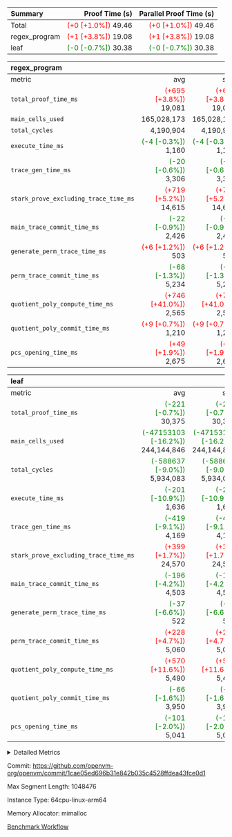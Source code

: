 | Summary | Proof Time (s) | Parallel Proof Time (s) |
|:---|---:|---:|
| Total | <span style='color: red'>(+0 [+1.0%])</span> 49.46 | <span style='color: red'>(+0 [+1.0%])</span> 49.46 |
| regex_program | <span style='color: red'>(+1 [+3.8%])</span> 19.08 | <span style='color: red'>(+1 [+3.8%])</span> 19.08 |
| leaf | <span style='color: green'>(-0 [-0.7%])</span> 30.38 | <span style='color: green'>(-0 [-0.7%])</span> 30.38 |


| regex_program |||||
|:---|---:|---:|---:|---:|
|metric|avg|sum|max|min|
| `total_proof_time_ms ` | <span style='color: red'>(+695 [+3.8%])</span> 19,081 | <span style='color: red'>(+695 [+3.8%])</span> 19,081 | <span style='color: red'>(+695 [+3.8%])</span> 19,081 | <span style='color: red'>(+695 [+3.8%])</span> 19,081 |
| `main_cells_used     ` |  165,028,173 |  165,028,173 |  165,028,173 |  165,028,173 |
| `total_cycles        ` |  4,190,904 |  4,190,904 |  4,190,904 |  4,190,904 |
| `execute_time_ms     ` | <span style='color: green'>(-4 [-0.3%])</span> 1,160 | <span style='color: green'>(-4 [-0.3%])</span> 1,160 | <span style='color: green'>(-4 [-0.3%])</span> 1,160 | <span style='color: green'>(-4 [-0.3%])</span> 1,160 |
| `trace_gen_time_ms   ` | <span style='color: green'>(-20 [-0.6%])</span> 3,306 | <span style='color: green'>(-20 [-0.6%])</span> 3,306 | <span style='color: green'>(-20 [-0.6%])</span> 3,306 | <span style='color: green'>(-20 [-0.6%])</span> 3,306 |
| `stark_prove_excluding_trace_time_ms` | <span style='color: red'>(+719 [+5.2%])</span> 14,615 | <span style='color: red'>(+719 [+5.2%])</span> 14,615 | <span style='color: red'>(+719 [+5.2%])</span> 14,615 | <span style='color: red'>(+719 [+5.2%])</span> 14,615 |
| `main_trace_commit_time_ms` | <span style='color: green'>(-22 [-0.9%])</span> 2,426 | <span style='color: green'>(-22 [-0.9%])</span> 2,426 | <span style='color: green'>(-22 [-0.9%])</span> 2,426 | <span style='color: green'>(-22 [-0.9%])</span> 2,426 |
| `generate_perm_trace_time_ms` | <span style='color: red'>(+6 [+1.2%])</span> 503 | <span style='color: red'>(+6 [+1.2%])</span> 503 | <span style='color: red'>(+6 [+1.2%])</span> 503 | <span style='color: red'>(+6 [+1.2%])</span> 503 |
| `perm_trace_commit_time_ms` | <span style='color: green'>(-68 [-1.3%])</span> 5,234 | <span style='color: green'>(-68 [-1.3%])</span> 5,234 | <span style='color: green'>(-68 [-1.3%])</span> 5,234 | <span style='color: green'>(-68 [-1.3%])</span> 5,234 |
| `quotient_poly_compute_time_ms` | <span style='color: red'>(+746 [+41.0%])</span> 2,565 | <span style='color: red'>(+746 [+41.0%])</span> 2,565 | <span style='color: red'>(+746 [+41.0%])</span> 2,565 | <span style='color: red'>(+746 [+41.0%])</span> 2,565 |
| `quotient_poly_commit_time_ms` | <span style='color: red'>(+9 [+0.7%])</span> 1,210 | <span style='color: red'>(+9 [+0.7%])</span> 1,210 | <span style='color: red'>(+9 [+0.7%])</span> 1,210 | <span style='color: red'>(+9 [+0.7%])</span> 1,210 |
| `pcs_opening_time_ms ` | <span style='color: red'>(+49 [+1.9%])</span> 2,675 | <span style='color: red'>(+49 [+1.9%])</span> 2,675 | <span style='color: red'>(+49 [+1.9%])</span> 2,675 | <span style='color: red'>(+49 [+1.9%])</span> 2,675 |

| leaf |||||
|:---|---:|---:|---:|---:|
|metric|avg|sum|max|min|
| `total_proof_time_ms ` | <span style='color: green'>(-221 [-0.7%])</span> 30,375 | <span style='color: green'>(-221 [-0.7%])</span> 30,375 | <span style='color: green'>(-221 [-0.7%])</span> 30,375 | <span style='color: green'>(-221 [-0.7%])</span> 30,375 |
| `main_cells_used     ` | <span style='color: green'>(-47153103 [-16.2%])</span> 244,144,846 | <span style='color: green'>(-47153103 [-16.2%])</span> 244,144,846 | <span style='color: green'>(-47153103 [-16.2%])</span> 244,144,846 | <span style='color: green'>(-47153103 [-16.2%])</span> 244,144,846 |
| `total_cycles        ` | <span style='color: green'>(-588637 [-9.0%])</span> 5,934,083 | <span style='color: green'>(-588637 [-9.0%])</span> 5,934,083 | <span style='color: green'>(-588637 [-9.0%])</span> 5,934,083 | <span style='color: green'>(-588637 [-9.0%])</span> 5,934,083 |
| `execute_time_ms     ` | <span style='color: green'>(-201 [-10.9%])</span> 1,636 | <span style='color: green'>(-201 [-10.9%])</span> 1,636 | <span style='color: green'>(-201 [-10.9%])</span> 1,636 | <span style='color: green'>(-201 [-10.9%])</span> 1,636 |
| `trace_gen_time_ms   ` | <span style='color: green'>(-419 [-9.1%])</span> 4,169 | <span style='color: green'>(-419 [-9.1%])</span> 4,169 | <span style='color: green'>(-419 [-9.1%])</span> 4,169 | <span style='color: green'>(-419 [-9.1%])</span> 4,169 |
| `stark_prove_excluding_trace_time_ms` | <span style='color: red'>(+399 [+1.7%])</span> 24,570 | <span style='color: red'>(+399 [+1.7%])</span> 24,570 | <span style='color: red'>(+399 [+1.7%])</span> 24,570 | <span style='color: red'>(+399 [+1.7%])</span> 24,570 |
| `main_trace_commit_time_ms` | <span style='color: green'>(-196 [-4.2%])</span> 4,503 | <span style='color: green'>(-196 [-4.2%])</span> 4,503 | <span style='color: green'>(-196 [-4.2%])</span> 4,503 | <span style='color: green'>(-196 [-4.2%])</span> 4,503 |
| `generate_perm_trace_time_ms` | <span style='color: green'>(-37 [-6.6%])</span> 522 | <span style='color: green'>(-37 [-6.6%])</span> 522 | <span style='color: green'>(-37 [-6.6%])</span> 522 | <span style='color: green'>(-37 [-6.6%])</span> 522 |
| `perm_trace_commit_time_ms` | <span style='color: red'>(+228 [+4.7%])</span> 5,060 | <span style='color: red'>(+228 [+4.7%])</span> 5,060 | <span style='color: red'>(+228 [+4.7%])</span> 5,060 | <span style='color: red'>(+228 [+4.7%])</span> 5,060 |
| `quotient_poly_compute_time_ms` | <span style='color: red'>(+570 [+11.6%])</span> 5,490 | <span style='color: red'>(+570 [+11.6%])</span> 5,490 | <span style='color: red'>(+570 [+11.6%])</span> 5,490 | <span style='color: red'>(+570 [+11.6%])</span> 5,490 |
| `quotient_poly_commit_time_ms` | <span style='color: green'>(-66 [-1.6%])</span> 3,950 | <span style='color: green'>(-66 [-1.6%])</span> 3,950 | <span style='color: green'>(-66 [-1.6%])</span> 3,950 | <span style='color: green'>(-66 [-1.6%])</span> 3,950 |
| `pcs_opening_time_ms ` | <span style='color: green'>(-101 [-2.0%])</span> 5,041 | <span style='color: green'>(-101 [-2.0%])</span> 5,041 | <span style='color: green'>(-101 [-2.0%])</span> 5,041 | <span style='color: green'>(-101 [-2.0%])</span> 5,041 |



<details>
<summary>Detailed Metrics</summary>

| group | num_segments | keygen_time_ms | commit_exe_time_ms |
| --- | --- | --- | --- |
| regex_program | 1 | 637 | 44 | 

| group | air_name | quotient_deg | interactions | constraints |
| --- | --- | --- | --- | --- |
| leaf | AccessAdapterAir<2> | 4 | 5 | 12 | 
| leaf | AccessAdapterAir<4> | 4 | 5 | 12 | 
| leaf | AccessAdapterAir<8> | 4 | 5 | 12 | 
| leaf | FriReducedOpeningAir | 4 | 35 | 59 | 
| leaf | NativePoseidon2Air<BabyBearParameters>, 1> | 4 | 31 | 302 | 
| leaf | PhantomAir | 4 | 3 | 4 | 
| leaf | ProgramAir | 1 | 1 | 4 | 
| leaf | VariableRangeCheckerAir | 1 | 1 | 4 | 
| leaf | VmAirWrapper<BranchNativeAdapterAir, BranchEqualCoreAir<1> | 2 | 11 | 23 | 
| leaf | VmAirWrapper<JalNativeAdapterAir, JalCoreAir> | 4 | 7 | 6 | 
| leaf | VmAirWrapper<NativeAdapterAir<2, 0>, PublicValuesCoreAir> | 4 | 11 | 23 | 
| leaf | VmAirWrapper<NativeAdapterAir<2, 1>, FieldArithmeticCoreAir> | 4 | 15 | 23 | 
| leaf | VmAirWrapper<NativeLoadStoreAdapterAir<1>, NativeLoadStoreCoreAir<1> | 4 | 15 | 20 | 
| leaf | VmAirWrapper<NativeLoadStoreAdapterAir<4>, NativeLoadStoreCoreAir<4> | 4 | 15 | 20 | 
| leaf | VmAirWrapper<NativeVectorizedAdapterAir<4>, FieldExtensionCoreAir> | 4 | 15 | 23 | 
| leaf | VmConnectorAir | 4 | 3 | 8 | 
| leaf | VolatileBoundaryAir | 4 | 4 | 16 | 
| regex_program | AccessAdapterAir<16> | 2 | 5 | 14 | 
| regex_program | AccessAdapterAir<2> | 2 | 5 | 14 | 
| regex_program | AccessAdapterAir<32> | 2 | 5 | 14 | 
| regex_program | AccessAdapterAir<4> | 2 | 5 | 14 | 
| regex_program | AccessAdapterAir<64> | 2 | 5 | 14 | 
| regex_program | AccessAdapterAir<8> | 2 | 5 | 14 | 
| regex_program | BitwiseOperationLookupAir<8> | 2 | 2 | 4 | 
| regex_program | KeccakVmAir | 2 | 321 | 4,571 | 
| regex_program | MemoryMerkleAir<8> | 2 | 4 | 40 | 
| regex_program | PersistentBoundaryAir<8> | 2 | 3 | 6 | 
| regex_program | PhantomAir | 2 | 3 | 5 | 
| regex_program | Poseidon2PeripheryAir<BabyBearParameters>, 1> | 2 | 1 | 286 | 
| regex_program | ProgramAir | 1 | 1 | 4 | 
| regex_program | RangeTupleCheckerAir<2> | 1 | 1 | 4 | 
| regex_program | VariableRangeCheckerAir | 1 | 1 | 4 | 
| regex_program | VmAirWrapper<Rv32BaseAluAdapterAir, BaseAluCoreAir<4, 8> | 2 | 19 | 43 | 
| regex_program | VmAirWrapper<Rv32BaseAluAdapterAir, LessThanCoreAir<4, 8> | 2 | 17 | 39 | 
| regex_program | VmAirWrapper<Rv32BaseAluAdapterAir, ShiftCoreAir<4, 8> | 2 | 23 | 90 | 
| regex_program | VmAirWrapper<Rv32BranchAdapterAir, BranchEqualCoreAir<4> | 2 | 11 | 25 | 
| regex_program | VmAirWrapper<Rv32BranchAdapterAir, BranchLessThanCoreAir<4, 8> | 2 | 13 | 41 | 
| regex_program | VmAirWrapper<Rv32CondRdWriteAdapterAir, Rv32JalLuiCoreAir> | 2 | 10 | 22 | 
| regex_program | VmAirWrapper<Rv32HintStoreAdapterAir, Rv32HintStoreCoreAir> | 2 | 15 | 17 | 
| regex_program | VmAirWrapper<Rv32JalrAdapterAir, Rv32JalrCoreAir> | 2 | 16 | 20 | 
| regex_program | VmAirWrapper<Rv32LoadStoreAdapterAir, LoadSignExtendCoreAir<4, 8> | 2 | 18 | 33 | 
| regex_program | VmAirWrapper<Rv32LoadStoreAdapterAir, LoadStoreCoreAir<4> | 2 | 17 | 38 | 
| regex_program | VmAirWrapper<Rv32MultAdapterAir, DivRemCoreAir<4, 8> | 2 | 25 | 88 | 
| regex_program | VmAirWrapper<Rv32MultAdapterAir, MulHCoreAir<4, 8> | 2 | 24 | 38 | 
| regex_program | VmAirWrapper<Rv32MultAdapterAir, MultiplicationCoreAir<4, 8> | 2 | 19 | 26 | 
| regex_program | VmAirWrapper<Rv32RdWriteAdapterAir, Rv32AuipcCoreAir> | 2 | 11 | 15 | 
| regex_program | VmConnectorAir | 2 | 3 | 9 | 

| group | air_name | idx | rows | prep_cols | perm_cols | main_cols | cells |
| --- | --- | --- | --- | --- | --- | --- | --- |
| leaf | AccessAdapterAir<2> | 0 | 2,097,152 |  | 16 | 11 | 56,623,104 | 
| leaf | AccessAdapterAir<4> | 0 | 1,048,576 |  | 16 | 13 | 30,408,704 | 
| leaf | AccessAdapterAir<8> | 0 | 131,072 |  | 16 | 17 | 4,325,376 | 
| leaf | FriReducedOpeningAir | 0 | 1,048,576 |  | 76 | 64 | 146,800,640 | 
| leaf | NativePoseidon2Air<BabyBearParameters>, 1> | 0 | 65,536 |  | 36 | 348 | 25,165,824 | 
| leaf | PhantomAir | 0 | 32,768 |  | 8 | 6 | 458,752 | 
| leaf | ProgramAir | 0 | 262,144 |  | 8 | 10 | 4,718,592 | 
| leaf | VariableRangeCheckerAir | 0 | 262,144 | 2 | 8 | 1 | 2,359,296 | 
| leaf | VmAirWrapper<BranchNativeAdapterAir, BranchEqualCoreAir<1> | 0 | 2,097,152 |  | 28 | 23 | 106,954,752 | 
| leaf | VmAirWrapper<JalNativeAdapterAir, JalCoreAir> | 0 | 131,072 |  | 12 | 10 | 2,883,584 | 
| leaf | VmAirWrapper<NativeAdapterAir<2, 0>, PublicValuesCoreAir> | 0 | 64 |  | 16 | 23 | 2,496 | 
| leaf | VmAirWrapper<NativeAdapterAir<2, 1>, FieldArithmeticCoreAir> | 0 | 4,194,304 |  | 20 | 30 | 209,715,200 | 
| leaf | VmAirWrapper<NativeLoadStoreAdapterAir<1>, NativeLoadStoreCoreAir<1> | 0 | 2,097,152 |  | 36 | 25 | 127,926,272 | 
| leaf | VmAirWrapper<NativeLoadStoreAdapterAir<4>, NativeLoadStoreCoreAir<4> | 0 | 65,536 |  | 36 | 34 | 4,587,520 | 
| leaf | VmAirWrapper<NativeVectorizedAdapterAir<4>, FieldExtensionCoreAir> | 0 | 131,072 |  | 20 | 40 | 7,864,320 | 
| leaf | VmConnectorAir | 0 | 2 | 1 | 8 | 4 | 24 | 
| leaf | VolatileBoundaryAir | 0 | 1,048,576 |  | 8 | 11 | 19,922,944 | 

| group | air_name | segment | rows | prep_cols | perm_cols | main_cols | cells |
| --- | --- | --- | --- | --- | --- | --- | --- |
| regex_program | AccessAdapterAir<2> | 0 | 64 |  | 24 | 11 | 2,240 | 
| regex_program | AccessAdapterAir<4> | 0 | 32 |  | 24 | 13 | 1,184 | 
| regex_program | AccessAdapterAir<8> | 0 | 131,072 |  | 24 | 17 | 5,373,952 | 
| regex_program | BitwiseOperationLookupAir<8> | 0 | 65,536 | 3 | 8 | 2 | 655,360 | 
| regex_program | KeccakVmAir | 0 | 32 |  | 1,288 | 3,164 | 142,464 | 
| regex_program | MemoryMerkleAir<8> | 0 | 131,072 |  | 20 | 32 | 6,815,744 | 
| regex_program | PersistentBoundaryAir<8> | 0 | 131,072 |  | 12 | 20 | 4,194,304 | 
| regex_program | PhantomAir | 0 | 512 |  | 12 | 6 | 9,216 | 
| regex_program | Poseidon2PeripheryAir<BabyBearParameters>, 1> | 0 | 16,384 |  | 8 | 300 | 5,046,272 | 
| regex_program | ProgramAir | 0 | 131,072 |  | 8 | 10 | 2,359,296 | 
| regex_program | RangeTupleCheckerAir<2> | 0 | 524,288 | 2 | 8 | 1 | 4,718,592 | 
| regex_program | VariableRangeCheckerAir | 0 | 262,144 | 2 | 8 | 1 | 2,359,296 | 
| regex_program | VmAirWrapper<Rv32BaseAluAdapterAir, BaseAluCoreAir<4, 8> | 0 | 2,097,152 |  | 80 | 36 | 243,269,632 | 
| regex_program | VmAirWrapper<Rv32BaseAluAdapterAir, LessThanCoreAir<4, 8> | 0 | 65,536 |  | 40 | 37 | 5,046,272 | 
| regex_program | VmAirWrapper<Rv32BaseAluAdapterAir, ShiftCoreAir<4, 8> | 0 | 262,144 |  | 52 | 53 | 27,525,120 | 
| regex_program | VmAirWrapper<Rv32BranchAdapterAir, BranchEqualCoreAir<4> | 0 | 524,288 |  | 48 | 26 | 38,797,312 | 
| regex_program | VmAirWrapper<Rv32BranchAdapterAir, BranchLessThanCoreAir<4, 8> | 0 | 262,144 |  | 56 | 32 | 23,068,672 | 
| regex_program | VmAirWrapper<Rv32CondRdWriteAdapterAir, Rv32JalLuiCoreAir> | 0 | 131,072 |  | 44 | 18 | 8,126,464 | 
| regex_program | VmAirWrapper<Rv32HintStoreAdapterAir, Rv32HintStoreCoreAir> | 0 | 16,384 |  | 36 | 26 | 1,015,808 | 
| regex_program | VmAirWrapper<Rv32JalrAdapterAir, Rv32JalrCoreAir> | 0 | 131,072 |  | 36 | 28 | 8,388,608 | 
| regex_program | VmAirWrapper<Rv32LoadStoreAdapterAir, LoadSignExtendCoreAir<4, 8> | 0 | 1,024 |  | 76 | 35 | 113,664 | 
| regex_program | VmAirWrapper<Rv32LoadStoreAdapterAir, LoadStoreCoreAir<4> | 0 | 2,097,152 |  | 72 | 40 | 234,881,024 | 
| regex_program | VmAirWrapper<Rv32MultAdapterAir, DivRemCoreAir<4, 8> | 0 | 128 |  | 104 | 57 | 20,608 | 
| regex_program | VmAirWrapper<Rv32MultAdapterAir, MulHCoreAir<4, 8> | 0 | 256 |  | 100 | 39 | 35,584 | 
| regex_program | VmAirWrapper<Rv32MultAdapterAir, MultiplicationCoreAir<4, 8> | 0 | 65,536 |  | 80 | 31 | 7,274,496 | 
| regex_program | VmAirWrapper<Rv32RdWriteAdapterAir, Rv32AuipcCoreAir> | 0 | 65,536 |  | 28 | 21 | 3,211,264 | 
| regex_program | VmConnectorAir | 0 | 2 | 1 | 12 | 4 | 32 | 

| group | idx | trace_gen_time_ms | total_proof_time_ms | total_cycles | total_cells | stark_prove_excluding_trace_time_ms | quotient_poly_compute_time_ms | quotient_poly_commit_time_ms | perm_trace_commit_time_ms | pcs_opening_time_ms | main_trace_commit_time_ms | main_cells_used | generate_perm_trace_time_ms | execute_time_ms |
| --- | --- | --- | --- | --- | --- | --- | --- | --- | --- | --- | --- | --- | --- | --- |
| leaf | 0 | 4,169 | 30,375 | 5,934,083 | 750,717,400 | 24,570 | 5,490 | 3,950 | 5,060 | 5,041 | 4,503 | 244,144,846 | 522 | 1,636 | 

| group | segment | trace_gen_time_ms | total_proof_time_ms | total_cycles | total_cells | stark_prove_excluding_trace_time_ms | quotient_poly_compute_time_ms | quotient_poly_commit_time_ms | perm_trace_commit_time_ms | pcs_opening_time_ms | main_trace_commit_time_ms | main_cells_used | generate_perm_trace_time_ms | execute_time_ms |
| --- | --- | --- | --- | --- | --- | --- | --- | --- | --- | --- | --- | --- | --- | --- |
| regex_program | 0 | 3,306 | 19,081 | 4,190,904 | 632,452,480 | 14,615 | 2,565 | 1,210 | 5,234 | 2,675 | 2,426 | 165,028,173 | 503 | 1,160 | 

</details>


Commit: https://github.com/openvm-org/openvm/commit/1cae05ed696b31e842b035c4528ffdea43fce0d1

Max Segment Length: 1048476

Instance Type: 64cpu-linux-arm64

Memory Allocator: mimalloc

[Benchmark Workflow](https://github.com/openvm-org/openvm/actions/runs/12730962629)
